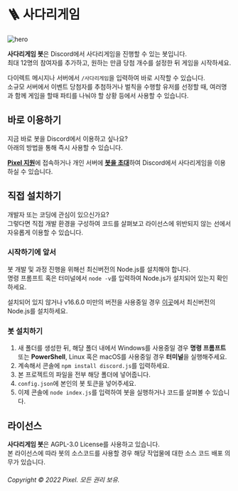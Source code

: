# 🪜 사다리게임
![hero](https://cdn.discordapp.com/attachments/982594260165595186/982594460175183892/Copenhagen-Hero_en.png)


**사다리게임 봇**은 Discord에서 사다리게임을 진행할 수 있는 봇입니다.   
최대 12명의 참여자를 추가하고, 원하는 만큼 당첨 개수를 설정한 뒤 게임을 시작하세요.  

다이렉트 메시지나 서버에서 `/사다리게임`을 입력하여 바로 시작할 수 있습니다.       
소규모 서버에서 이벤트 당첨자를 추첨하거나 벌칙을 수행할 유저를 선정할 때, 여러명과 함께 게임을 할때 파티를 나눠야 할 상황 등에서 사용할 수 있습니다.  

## 바로 이용하기

지금 바로 봇을 Discord에서 이용하고 싶나요?   
아래의 방법을 통해 즉시 사용할 수 있습니다.   

[**Pixel 지원**](https://discord.gg/Eve6HeGjy9)에 접속하거나 개인 서버에 [**봇을 초대**](https://discord.com/oauth2/authorize?client_id=878883009930100776&permissions=83968&scope=bot%20applications.commands)하여 Discord에서 사다리게임을 이용하실 수 있습니다.

## 직접 설치하기

개발자 또는 코딩에 관심이 있으신가요?   
그렇다면 직접 개발 환경을 구성하여 코드를 살펴보고 라이선스에 위반되지 않는 선에서 자유롭게 이용할 수 있습니다.


### 시작하기에 앞서  
봇 개발 및 과정 진행을 위해선 최신버전의 Node.js를 설치해야 합니다.  
명령 프롬프트 혹은 터미널에서 `node -v`를 입력하여 Node.js가 설치되어 있는지 확인하세요.

설치되어 있지 않거나 v16.6.0 미만의 버전을 사용중일 경우 [이곳](https://nodejs.org/ko/)에서 최신버전의 Node.js를 설치하세요.  

### 봇 설치하기
1. 새 폴더를 생성한 뒤, 해당 폴더 내에서 Windows를 사용중일 경우 **명령 프롬프트** 또는 **PowerShell**, Linux 혹은 macOS를 사용중일 경우 **터미널**을 실행해주세요.
2. 계속해서 콘솔에 `npm install discord.js`를 입력하세요.
3. 본 프로젝트의 파일을 전부 해당 폴더에 넣어줍니다.
4. `config.json`에 본인의 봇 토큰을 넣어주세요.
5. 이제 콘솔에 `node index.js`를 입력하여 봇을 실행하거나 코드를 살펴볼 수 있습니다.

## 라이선스

**사다리게임 봇**은 AGPL-3.0 License를 사용하고 있습니다.  
본 라이선스에 따라 봇의 소스코드를 사용할 경우 해당 작업물에 대한 소스 코드 배포 의무가 있습니다.

###### Copyright &copy; 2022 Pixel. 모든 권리 보유.
